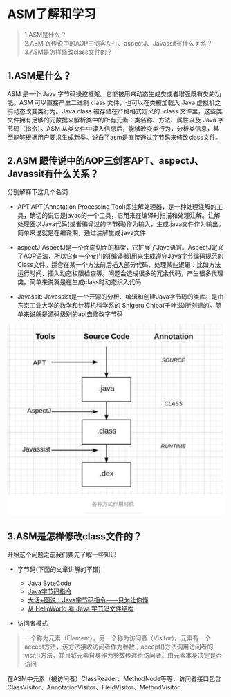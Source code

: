 # ASM了解和学习
> 1.ASM是什么？
<br>2.ASM 跟传说中的AOP三剑客APT、aspectJ、Javassit有什么关系？
<br>3.ASM是怎样修改class文件的？

## 1.ASM是什么？

ASM 是一个 Java 字节码操控框架。它能被用来动态生成类或者增强既有类的功能。ASM 可以直接产生二进制 class 文件，也可以在类被加载入 Java 虚拟机之前动态改变类行为。Java class 被存储在严格格式定义的 .class 文件里，这些类文件拥有足够的元数据来解析类中的所有元素：类名称、方法、属性以及 Java 字节码（指令）。ASM 从类文件中读入信息后，能够改变类行为，分析类信息，甚至能够根据用户要求生成新类。说白了asm是直接通过字节码来修改class文件。

## 2.ASM 跟传说中的AOP三剑客APT、aspectJ、Javassit有什么关系？

分别解释下这几个名词

- APT:APT(Annotation Processing Tool)即注解处理器，是一种处理注解的工具，确切的说它是javac的一个工具，它用来在编译时扫描和处理注解。注解处理器以Java代码(或者编译过的字节码)作为输入，生成.java文件作为输出。简单来说就是在编译期，通过注解生成.java文件

- aspectJ:AspectJ是一个面向切面的框架，它扩展了Java语言。AspectJ定义了AOP语法，所以它有一个专门的[编译器]用来生成遵守Java字节编码规范的Class文件。适合在某一个方法前后插入部分代码，处理某些逻辑：比如方法运行时间、插入动态权限检查等。问题会造成很多的冗余代码，产生很多代理类。简单来说就是在生成class时动态织入代码

- Javassit: Javassist是一个开源的分析、编辑和创建Java字节码的类库。是由东京工业大学的数学和计算机科学系的 Shigeru Chiba(千叶滋)所创建的。简单来说就是源码级别的api去修改字节码

![image](images/pic1.png)

## 3.ASM是怎样修改class文件的？
开始这个问题之前我们要先了解一些知识
- 字节码(下面的文章讲解的不错)
  - [Java ByteCode](https://www.jianshu.com/p/92a75a18cbc1)<br>
  - [Java字节码指令](https://www.cnblogs.com/faunjoe88/p/8126464.html)<br>
  - [大话+图说：Java字节码指令——只为让你懂](https://segmentfault.com/a/1190000008606277)<br>
  - [从 HelloWorld 看 Java 字节码文件结构](https://cloud.tencent.com/developer/article/1096582)

- 访问者模式

> 一个称为元素（Element），另一个称为访问者（Visitor）。元素有一个accept方法，该方法接收访问者作为参数；accept()方法调用访问者的visit()方法，并且将元素自身作为参数传递给访问者。由元素本身决定是否访问

在ASM中元素（被访问者）ClassReader、MethodNode等等，访问者接口包含ClassVisitor、AnnotationVisitor、FieldVisitor、MethodVisitor






